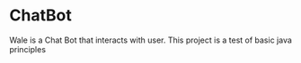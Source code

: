 # ChatBot
Wale is a Chat Bot that interacts with user. This project is a test of basic java principles
